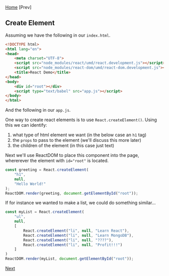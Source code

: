 [Home](https://github.com/wgoode3/react-notes/blob/master/README.md)
\[Prev\]

## Create Element

Assuming we have the following in our ```index.html```.

```html
<!DOCTYPE html>
<html lang="en">
<head>
    <meta charset="UTF-8">
    <script src="node_modules/react/umd/react.development.js"></script>
    <script src="node_modules/react-dom/umd/react-dom.development.js"></script>
    <title>React Demo</title>
</head>
<body>
    <div id="root"></div>
    <script type="text/babel" src="app.js"></script>
</body>
</html>
```

And the following in our ```app.js```.

One way to create react elements is to use ```React.createElement()```. Using this we can identify:
1. what type of html element we want (in the below case an ```h1``` tag)
2. the ```props``` to pass to the element (we'll discuss this more later)
3. the children of the element (in this case just text) 

Next we'll use ReactDOM to place this component into the page, whererever the element with ```id="root"``` is located.

```javascript
const greeting = React.createElement(
    "h1",
    null,
    "Hello World!"
);
ReactDOM.render(greeting, document.getElementById("root"));
```

If for instance we wanted to make a list, we could do something similar...

```javascript
const myList = React.createElement(
    "ul",
    null,
    [
        React.createElement("li", null, "Learn React"),
        React.createElement("li", null, "Learn MongoDB"),
        React.createElement("li", null, "????"),
        React.createElement("li", null, "Profit!!!")
    ]
)
ReactDOM.render(myList, document.getElementById("root"));
```

[Next](https://github.com/wgoode3/react-notes/blob/master/babel&jsx.md)
